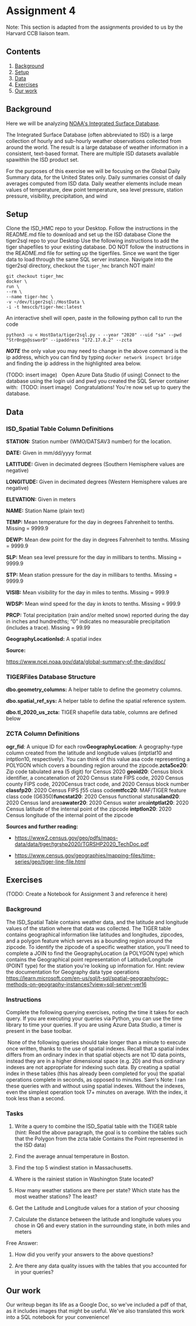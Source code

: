 # Assignment 4 <a name="assignment4"></a>
Note: This section is adapted from the assignments provided to us by the Harvard CCB liaison team.

## Contents

<ol>
<li><a href="#background">Background</a></li>
<li><a href="#setup">Setup</a></li>
<li><a href="#data">Data</a></li>
<li><a href="#exercises">Exercises</a></li>
<li><a href="work">Our work</a></li>
</ol>
  
## Background <a name="background"></a>

Here we will be analyzing [NOAA's Integrated Surface Database](https://www.ncei.noaa.gov/products/land-based-station/integrated-surface-database).
 
The Integrated Surface Database (often abbreviated to ISD) is a large collection of hourly and sub-hourly weather observations collected from around the world. The result is a large database of weather information in a consistent, text-based format. There are multiple ISD datasets available spawithin the ISD product set.

For the purposes of this exercise we will be focusing on the Global Daily Summary data, for the United States only. Daily summaries consist of daily averages computed from ISD data. Daily weather elements include mean values of temperature, dew point temperature, sea level pressure, station pressure, visibility, precipitation, and wind

## Setup <a name="setup"></a>

Clone the ISD_HMC repo to your Desktop.
Follow the instructions in the README.md file to download and set up the ISD database
Clone the tiger2sql repo to your Desktop
Use the following instructions to add the tiger shapefiles to your existing database. DO NOT follow the instructions in the README.md file for setting up the tigerfiles. Since we want the tiger data to load through the same SQL server instance.
Navigate into the tiger2sql directory, checkout the `tiger_hmc` branch NOT main!
```
git checkout tiger_hmc​
docker \
run \
--rm \
--name tiger-hmc \
-v ~/dev/tiger2sql:/HostData \
-i -t hmsccb/tiger-hmc:latest
```
An interactive shell will open, paste in the following python call to run the code​
```
python3 -u < HostData/tiger2sql.py - --year "2020" --uid "sa" --pwd "Str0ngp@ssworD" --ipaddress "172.17.0.2" --zcta
```
***NOTE*** the only value you may need to change in the above command is the ip address, which you can find by typing `docker network inspect bridge` and finding the ip address in the highlighted area below.​

(TODO: insert image)
​
 ​
Open Azure Data Studio (if using)
Connect to the database using the login uid and pwd you created the SQL Server container with:
​
(TODO: insert image)
​
Congratulations! You're now set up to query the database.
 
## Data <a name="data"></a>

### ISD_Spatial Table Column Definitions

**STATION:** Station number (WMO/DATSAV3 number) for the location.

**DATE:** Given in mm/dd/yyyy format

**LATITUDE:** Given in decimated degrees (Southern Hemisphere values are negative)

**LONGITUDE:** Given in decimated degrees (Western Hemisphere values are negative)

**ELEVATION:** Given in meters

**NAME:** Station Name (plain text)

**TEMP:** Mean temperature for the day in degrees Fahrenheit to tenths.  Missing = 9999.9

**DEWP:** Mean dew point for the day in degrees Fahrenheit to tenths.  Missing = 9999.9

**SLP:** Mean sea level pressure for the day in millibars to tenths.  Missing = 9999.9

**STP:** Mean station pressure for the day in millibars to tenths.  Missing = 9999.9

**VISIB:** Mean visibility for the day in miles to tenths.  Missing = 999.9

**WDSP:** Mean wind speed for the day in knots to tenths.  Missing = 999.9

**PRCP:** Total precipitation (rain and/or melted snow) reported during the day in inches and hundredths; “0” indicates no measurable precipitation (includes a trace). Missing = 99.99

**GeographyLocationIsd:** A spatial index
 
**Source:**

https://www.ncei.noaa.gov/data/global-summary-of-the-day/doc/

### TIGERFiles Database Structure

**dbo.geometry_columns:** A helper table to define the geometry columns. 

**dbo.spatial_ref_sys:** A helper table to define the spatial reference system.

**dbo.tl_2020_us_zcta:** TIGER shapefile data table, columns are defined below

### ZCTA Column Definitions

**ogr_fid**: ​A unique ID for each row​
**GeographyLocation**: ​A geography-type column created from the latitude and longitude values (intptlat10 and intptlon10, respectively). You can think of this value asa code representing a POLYGON which covers a bounding region around the zipcode.​
**zcta5ce20**: ​Zip code tabulated area (5 digit) for Census 2020​
**geoid20**: ​Census block identifier, a concatenation of 2020​ Census state FIPS code, 2020​ Census county FIPS code, 2020​ Census tract code, and 2020​ Census block number​
**classfp20**: ​2020​ Census FIPS ƒ55 class code​
**mtfcc20**: ​MAF/TIGER feature class code (G6350)​
**funcstat20**: ​2020​ Census functional status​
**aland20**: ​2020​ Census land area​
**awater20**: ​2020​ Census water area​
**intptlat20**: ​2020​ Census latitude of the internal point of the zipcode​
**intptlon20**: ​2020​ Census longitude of the internal point of the zipcode​​
 
**Sources and further reading:**
* https://www2.census.gov/geo/pdfs/maps-data/data/tiger/tgrshp2020/TGRSHP2020_TechDoc.pdf

* https://www.census.gov/geographies/mapping-files/time-series/geo/tiger-line-file.html


## Exercises <a name="exercises"></a>

(TODO: Create a Notebook for Assignment 3 and reference it here)

### Background

The ISD_Spatial Table contains weather data, and the latitude and longitude values of the station where that data was collected. The TIGER table contains geographical information like latitudes and longitudes, zipcodes, and a polygon feature which serves as a bounding region around the zipcode. To identify the zipcode of a specific weather station, you'll need to complete a JOIN to find the GeographyLocation (a POLYGON type) which contains the Geographical point representation of Latitude/Longitude (POINT type) for the station you're looking up information for.  Hint: review the documentation for Geography data type operations https://learn.microsoft.com/en-us/sql/t-sql/spatial-geography/ogc-methods-on-geography-instances?view=sql-server-ver16

 

### Instructions

Complete the following querying exercises, noting the time it takes for each query. If you are executing your queries via Python, you can use the time library to time your queries. If you are using Azure Data Studio, a timer is present in the base toolbar.

​
None of the following queries should take longer than a minute to execute once written, thanks to the use of spatial indexes. Recall that a spatial index differs from an ordinary index in that spatial objects are not 1D data points, instead they are in a higher dimensional space (e.g. 2D) and thus ordinary indexes are not appropriate for indexing such data. By creating a spatial index in these tables (this has already been completed for you) the spatial operations complete in seconds, as opposed to minutes. Sam's Note: I ran these queries with and without using ​spatial indexe​s. Without the indexes, even the simplest operation took 17+ minutes on average. With the index, it took less than a second.​
 
### Tasks

1. Write a query to combine the ISD_Spatial table with the TIGER table (hint: Read the above paragraph, the goal is to combine the tables such that the Polygon from the zcta table Contains the Point represented in the ISD data)

 

2. Find the average annual temperature in Boston.

 

3. Find the top 5 windiest station in Massachusetts.

 

4. Where is the rainiest station in Washington State located?
 
 
5. How many weather stations are there per state? Which state has the most weather stations? The least? 
 
 
6. Get the Latitude and Longitude values for a station of your choosing
 
 
7. Calculate the distance between the latitude and longitude values you chose in Q6 and every station in the surrounding state, in both miles and meters
 

Free Answer:

1. How did you verify your answers to the above questions?

 

2. Are there any data quality issues with the tables that you accounted for in your queries?

## Our work <a name="work"></a>

Our writeup began its life as a Google Doc, so we've included a pdf of that, as it includes images that might be useful. We've also translated this work into a SQL notebook for your convenience!